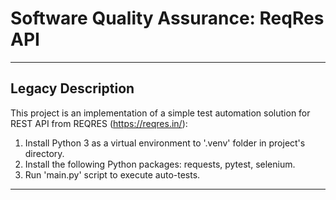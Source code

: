 # Software Quality Assurance: ReqRes API

---

## Legacy Description

This project is an implementation of a simple test automation solution for REST API from REQRES (https://reqres.in/):

1. Install Python 3 as a virtual environment to '.venv' folder in project's directory.
2. Install the following Python packages: requests, pytest, selenium.
3. Run 'main.py' script to execute auto-tests.

---
